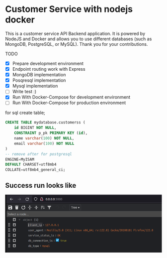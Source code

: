 
# Customer Service with nodejs docker 

This is a customer service API Backend application. It is powered by NodeJS and Docker and allows you to use different databases (such as MongoDB, PostgreSQL, or MySQL). Thank you for your contributions.

TODO

- [x] Prepare development environment
- [x] Endpoint routing work with Express
- [x] MongoDB implementation
- [x] Posqresql implementation
- [x] Mysql implementation
- [ ] Write test :)
- [x] Run With Docker-Compose for development environment
- [ ] Run With Docker-Compose for production environment

for sql create table;
``` sql
CREATE TABLE mydatabase.customerss (
	id BIGINT NOT NULL,
	CONSTRAINT p_pk PRIMARY KEY (id),
	name varchar(100) NOT NULL,
	email varchar(100) NOT NULL
)
-- remove after for postgresql
ENGINE=MyISAM 
DEFAULT CHARSET=utf8mb4
COLLATE=utf8mb4_general_ci;
```

## Success run looks like

![screenshot](./docs/success_run_main.png)